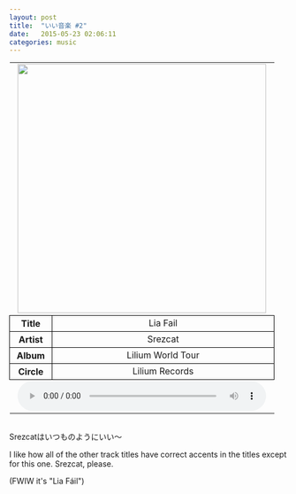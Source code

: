 ```yaml
---
layout: post
title:  "いい音楽 #2"
date:   2015-05-23 02:06:11
categories: music
---
```


<style>
	table{margin:0 auto;}
	th{text-align:center;border: 1px solid black;width:60px;}
	td{text-align:center;border: 1px solid black;width:385px;}
	img{width:450px;}
	audio{width:450px;}
	.table-media{border:0;}
</style>
<table cellspacing="2">
	<tbody>
		<tr>
			<td class="table-media" colspan="2">
				<img src="{{site.url}}/media/cover2.jpg">
			</td>
		</tr>
		<tr>
			<th>Title</th><td>Lia Fail</td>
		</tr>
		<tr>
			<th>Artist</th><td>Srezcat</td>
		</tr>
		<tr>
			<th>Album</th><td>Lilium World Tour</td>
		</tr>
		<tr>
			<th>Circle</th><td>Lilium Records</td>
		</tr>
		<tr>
			<td class="table-media" colspan="2">
				<audio src="{{site.url}}/media/ongaku2.ogg" controls></audio>
			</td>
		</tr>
	</tbody>
</table>
<br>

Srezcatはいつものようにいい～

I like how all of the other track titles have correct accents in the titles except for this one.  Srezcat, please.

(FWIW it's "Lia Fáil")
